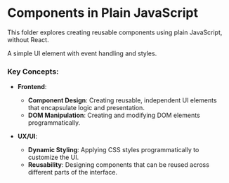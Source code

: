 # Components in Plain JavaScript

This folder explores creating reusable components using plain JavaScript, without React.

A simple UI element with event handling and styles.

### Key Concepts:

- **Frontend**:

  - **Component Design**: Creating reusable, independent UI elements that encapsulate logic and presentation.
  - **DOM Manipulation**: Creating and modifying DOM elements programmatically.

- **UX/UI**:
  - **Dynamic Styling**: Applying CSS styles programmatically to customize the UI.
  - **Reusability**: Designing components that can be reused across different parts of the interface.
